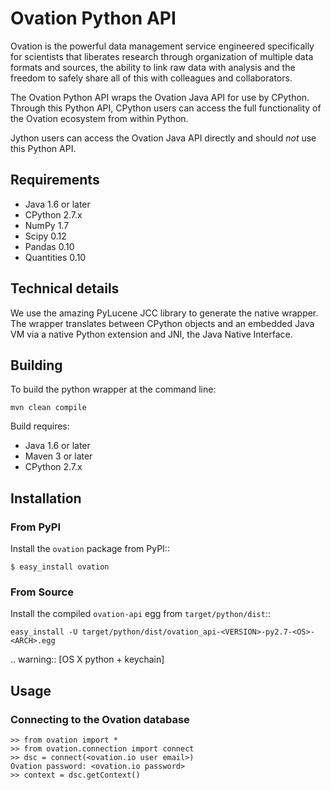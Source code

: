 # Ovation Python API


Ovation is the powerful data management service engineered specifically for scientists that liberates research through organization of multiple data formats and sources, the ability to link raw data with analysis and the freedom to safely share all of this with colleagues and collaborators.

The Ovation Python API wraps the Ovation Java API for use by CPython. Through this Python API, CPython users can access the full functionality of the Ovation ecosystem from within Python. 

Jython users can access the Ovation Java API directly and should *not* use this Python API.


## Requirements

* Java 1.6 or later
* CPython 2.7.x
* NumPy 1.7
* Scipy 0.12
* Pandas 0.10
* Quantities 0.10

## Technical details

We use the amazing PyLucene JCC library to generate the native wrapper. The wrapper translates between CPython objects and an embedded Java VM via a native Python extension and JNI, the Java Native Interface.


## Building

To build the python wrapper at the command line:

	mvn clean compile

Build requires:

* Java 1.6 or later
* Maven 3 or later
* CPython 2.7.x

## Installation

### From PyPI

Install the `ovation` package from PyPI::
    
    $ easy_install ovation

### From Source

Install the compiled `ovation-api` egg from `target/python/dist`::

    easy_install -U target/python/dist/ovation_api-<VERSION>-py2.7-<OS>-<ARCH>.egg

.. warning::
	[OS X python + keychain]

## Usage


### Connecting to the Ovation database

	>> from ovation import *
	>> from ovation.connection import connect
	>> dsc = connect(<ovation.io user email>)
	Ovation password: <ovation.io password>
	>> context = dsc.getContext()
	




